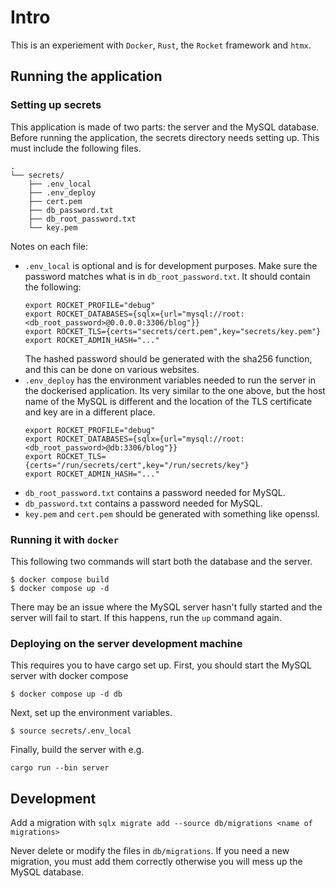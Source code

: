 # Intro
This is an experiement with `Docker`, `Rust`, the `Rocket` framework and `htmx`.

## Running the application

### Setting up secrets
This application is made of two parts: the server and the MySQL database. Before running the application, the secrets directory needs setting up. This must include the following files.
```
.
└── secrets/
    ├── .env_local
    ├── .env_deploy
    ├── cert.pem
    ├── db_password.txt
    ├── db_root_password.txt
    └── key.pem
```
Notes on each file:
- `.env_local` is optional and is for development purposes. Make sure the password matches what is in `db_root_password.txt`. It should contain the following:
    ```
    export ROCKET_PROFILE="debug"
    export ROCKET_DATABASES={sqlx={url="mysql://root:<db_root_password>@0.0.0.0:3306/blog"}}
    export ROCKET_TLS={certs="secrets/cert.pem",key="secrets/key.pem"}
    export ROCKET_ADMIN_HASH="..."
    ```
    The hashed password should be generated with the sha256 function, and this can be done on various websites.
- `.env_deploy` has the environment variables needed to run the server in the dockerised application. Its very similar to the one above, but the host name of the MySQL is different and the location of the TLS certificate and key are in a different place.
    ```
    export ROCKET_PROFILE="debug"
    export ROCKET_DATABASES={sqlx={url="mysql://root:<db_root_password>@db:3306/blog"}}
    export ROCKET_TLS={certs="/run/secrets/cert",key="/run/secrets/key"}
    export ROCKET_ADMIN_HASH="..."
    ```
- `db_root_password.txt` contains a password needed for MySQL.
- `db_password.txt` contains a password needed for MySQL.
- `key.pem` and `cert.pem` should be generated with something like openssl.
  
### Running it with `docker`
This following two commands will start both the database and the server.
```console
$ docker compose build
$ docker compose up -d
``` 
There may be an issue where the MySQL server hasn't fully started and the server will fail to start. If this happens, run the `up` command again.

### Deploying on the server development machine
This requires you to have cargo set up. First, you should start the MySQL server with docker compose
```console
$ docker compose up -d db
```
Next, set up the environment variables.
```console
$ source secrets/.env_local
```
Finally, build the server with e.g.
```
cargo run --bin server
```
## Development
Add a migration with `sqlx migrate add --source db/migrations <name of migrations>`

Never delete or modify the files in `db/migrations`. If you need a new migration, you must add them correctly otherwise you will mess up the MySQL database.